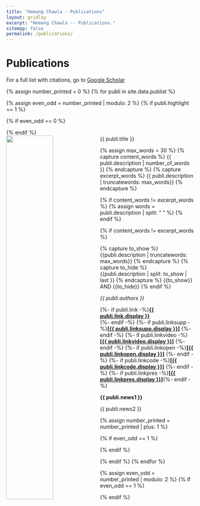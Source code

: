 ```yaml
---
title: "Hemang Chawla - Publications"
layout: gridlay
excerpt: "Hemang Chawla -- Publications."
sitemap: false
permalink: /publications/
---
```



# Publications

For a full list with citations, go to [Google Scholar](https://scholar.google.ch/citations?user=_58RpMgAAAAJ)

{% assign number_printed = 0 %}
{% for publi in site.data.publist %}

{% assign even_odd = number_printed | modulo: 2 %}
{% if publi.highlight == 1 %}

{% if even_odd == 0 %}
<div class="row">
{% endif %}

<div class="col-sm-6 clearfix">
 <div class="well">
  <pubtit style="text-align: justify">{{ publi.title }}</pubtit>
  <img src="{{ site.url }}{{ site.baseurl }}/images/pubpic/{{ publi.image }}" class="img-responsive" width="50%" style="float: left" />
  
  {% assign max_words = 30 %}
  {% capture content_words %}
    {{ publi.description | number_of_words }}
  {% endcapture %}
  {% capture excerpt_words %}
    {{ publi.description | truncatewords: max_words}}
  {% endcapture %}

  {% if content_words != excerpt_words  %}
    {% assign words = publi.description | split: " " %} 
  {% endif %}

  <p style="text-align: justify"> 
  {% if content_words != excerpt_words  %}

  {% capture to_show %} {{publi.description | truncatewords: max_words}} {% endcapture %}
  {% capture to_hide %} {{publi.description | split: to_show | last }} {% endcapture %}
  {{to_show}}
  AND
  {{to_hide}}
  {% endif %}
  </p>

  <p><em>{{ publi.authors }}</em></p>
  <p>
  {%- if publi.link -%}<strong><a href="{{ publi.link.url }}">{{ publi.link.display }}</a></strong><br/> {%- endif -%}
  {%- if publi.linksupp -%}<strong>[<a href="{{ publi.linksupp.url }}">{{ publi.linksupp.display }}</a>]</strong> {%- endif -%}
  {%- if publi.linkvideo -%}<strong>[<a href="{{ publi.linkvideo.url }}">{{ publi.linkvideo.display }}</a>]</strong> {%- endif -%}
  {%- if publi.linkopen -%}<strong>[<a href="{{ publi.linkopen.url }}">{{ publi.linkopen.display }}</a>]</strong> {%- endif -%} 
  {%- if publi.linkcode -%}<strong>[<a href="{{ publi.linkcode.url }}">{{ publi.linkcode.display }}</a>]</strong> {%- endif -%} 
  {%- if publi.linkpres -%}<strong>[<a href="{{ publi.linkpres.url }}">{{ publi.linkpres.display }}</a>]</strong>{%- endif -%}
  </p>
  <p class="text-danger"><strong> {{ publi.news1 }}</strong></p>
  <p> {{ publi.news2 }}</p>
 </div>
</div>

{% assign number_printed = number_printed | plus: 1 %}

{% if even_odd == 1 %}
</div>
{% endif %}

{% endif %}
{% endfor %}

{% assign even_odd = number_printed | modulo: 2 %}
{% if even_odd == 1 %}
</div>
{% endif %}

<p> &nbsp; </p>

[//]: # (<script>)

[//]: # (function myFunction&#40;&#41; {)

[//]: # (  var dots = document.getElementById&#40;"dots"&#41;;)

[//]: # (  var moreText = document.getElementById&#40;"more"&#41;;)

[//]: # (  var btnText = document.getElementById&#40;"myBtn"&#41;;)

[//]: # ()
[//]: # (  if &#40;dots.style.display === "none"&#41; {)

[//]: # (    dots.style.display = "inline";)

[//]: # (    btnText.innerHTML = "Read more"; )

[//]: # (    moreText.style.display = "none";)

[//]: # (  } else {)

[//]: # (    dots.style.display = "none";)

[//]: # (    btnText.innerHTML = "Read less"; )

[//]: # (    moreText.style.display = "inline";)

[//]: # (  })

[//]: # (})

[//]: # (</script>)

[//]: # (    {{ publi.description | truncatewords: max_words}})

[//]: # (    wohoo)

[//]: # (    {{ words | join " " }})